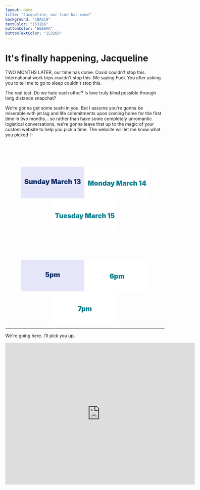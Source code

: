 ```yaml
---
layout: date
title: "Jacqueline, our time has come"
background: "C8A2C8"
textColor: "153266"
buttonColor: "E6E6FA"
buttonTextColor: "153266"
---
```


# It's finally happening, Jacqueline

TWO MONTHS LATER, our time has come. Covid couldn't stop this. International work trips couldn't stop this. Me saying Fuck You after asking you to tell me to go to sleep couldn't stop this. 

The real test. Do we hate each other? Is love truly ~~blind~~ possible through long distance snapchat?

We're gonna get some sushi in you. But I assume you're gonna be miserable with jet lag and life commitments upon coming home for the first time in two months... so rather than have some completely unromantic logistical conversations, we're gonna leave that up to the magic of your custom website to help you pick a time. The website will let me know what you picked ✨

<form id="date">
<div class="middle">
  <h1>Pick your date</h1>
  <label>
  <input type="radio" name="date" value="2022-03-13" checked/>
  <div class="box">
    <span>Sunday March 13</span>
  </div>
</label>

  <label>
  <input type="radio" name="date" value="2022-03-14" />
  <div class="box">
    <span>Monday March 14</span>
  </div>
</label>

  <label>
  <input type="radio" name="date" value="2022-03-15" />
  <div class="box">
    <span>Tuesday March 15</span>
  </div>
</label>

<h1>Pick your time</h1>
  <label>
  <input type="radio" name="time" value="5pm" checked/>
  <div class="box">
    <span>5pm</span>
  </div>
</label>

  <label>
  <input type="radio" name="time" value="6pm" />
  <div class="box">
    <span>6pm</span>
  </div>
</label>

  <label>
  <input type="radio" name="time" value="7pm" />
  <div class="box">
    <span>7pm</span>
  </div>
</label>
</div>
</form>


---

We're going here. I'll pick you up.

<iframe src="https://www.google.com/maps/embed?pb=!1m18!1m12!1m3!1d26990.360550731788!2d-110.93045932686508!3d32.263595631818326!2m3!1f0!2f0!3f0!3m2!1i1024!2i768!4f13.1!3m3!1m2!1s0x86d66fb469015361%3A0xefa5ce2a74487dc6!2sTakamatsu!5e0!3m2!1sen!2sus!4v1647099688854!5m2!1sen!2sus" width="600" height="450" style="border:0;" allowfullscreen="" loading="lazy"></iframe>

<script src="https://cdn.jsdelivr.net/npm/axios/dist/axios.min.js"></script>

<script>

  function getCheckedValue( groupName ) {
    var radios = document.getElementsByName( groupName );
    for( i = 0; i < radios.length; i++ ) {
        if( radios[i].checked ) {
            return radios[i].value;
        }
    }
    return null;
}

const instance = axios.create({
  timeout: 1000,
  headers: {'Authorization': 'Bearer keybGPgYPaQmoLF7T'} //yeah I know I just put this in the clear it's gonna get invalidated in a day okay
});

const form = document.getElementById("date");

// set initial state

instance.get('https://api.airtable.com/v0/appP324ZYPLEeJcj4/Jacqueline%20Dates/rechzY0b5xmY9yMES').then(resp => {
  console.log(resp.data)
  if(!!resp.data.fields) {
    form.elements["date"].value = resp.data.fields["Start date"];
    form.elements["time"].value = resp.data.fields["time"];
  } else {
    alert('shit. something went wrong. tell mike.')
  }
}, err => {
  alert('shit. something went wrong. tell mike this: ' + err.message)
})

// change state with form events

form.addEventListener('change', (event) => {
  instance.patch('https://api.airtable.com/v0/appP324ZYPLEeJcj4/Jacqueline%20Dates/rechzY0b5xmY9yMES', {
      "fields": {
        "Name": "Takamatsu",
        "Start date": getCheckedValue("date"),
        "time": getCheckedValue("time")
      }
  })
});
</script>

<style>

.middle {
  width: 100%;
  text-align: center;
}
.middle h1 {
  font-family: "Inter", sans-serif;
  color: #fff;
}
.middle input[type=radio] {
  display: none;
}
.middle input[type=radio]:checked + .box {
  background-color: #E6E6FA;
}
.middle input[type=radio]:checked + .box span {
  color: 153266;
  transform: translateY(35px);
}
.middle input[type=radio]:checked + .box span:before {
  transform: translateY(0px);
  opacity: 1;
}
.middle .box {
  width: 200px;
  height: 100px;
  background-color: #fff;
  transition: all 250ms ease;
  will-change: transition;
  display: inline-block;
  text-align: center;
  cursor: pointer;
  position: relative;
  font-family: "Inter", sans-serif;
  font-weight: 900;
}
.middle .box:active {
  transform: translateY(10px);
}
.middle .box span {
  position: absolute;
  transform: translate(0, 40px);
  left: 0;
  right: 0;
  transition: all 300ms ease;
  font-size: 1.5em;
  user-select: none;
  color: #007e90;
}
.middle .box span:before {
  font-size: 1.2em;
  font-family: FontAwesome;
  display: block;
  transform: translateY(-80px);
  opacity: 0;
  transition: all 300ms ease-in-out;
  font-weight: normal;
  color: white;
}
.middle .front-end span:before {
  content: "";
}
.middle .back-end span:before {
  content: "";
}
.middle p {
  color: #fff;
  font-family: "Inter", sans-serif;
  font-weight: 400;
}
.middle p a {
  text-decoration: underline;
  font-weight: bold;
  color: #fff;
}
.middle p span:after {
  content: "";
  font-family: FontAwesome;
  color: yellow;
}
</style>


